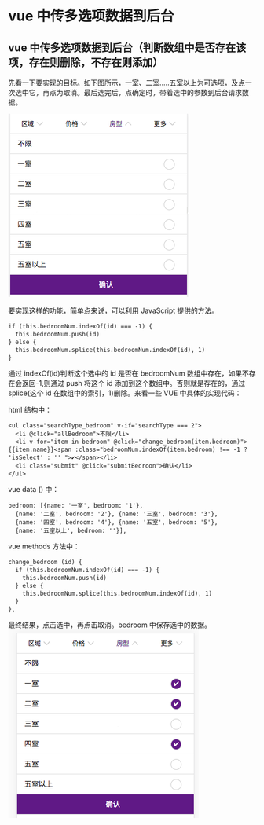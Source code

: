 # vue 中传多选项数据到后台

## vue 中传多选项数据到后台（判断数组中是否存在该项，存在则删除，不存在则添加）

先看一下要实现的目标。如下图所示，一室、二室.....五室以上为可选项，及点一次选中它，再点为取消。最后选完后，点确定时，带着选中的参数到后台请求数据。

![1](./images/indexOf-1.png)

要实现这样的功能，简单点来说，可以利用 JavaScript 提供的方法。

```
if (this.bedroomNum.indexOf(id) === -1) {
  this.bedroomNum.push(id)
} else {
  this.bedroomNum.splice(this.bedroomNum.indexOf(id), 1)
}
```

通过 indexOf(id)判断这个选中的 id 是否在 bedroomNum 数组中存在，如果不存在会返回-1,则通过 push 将这个 id 添加到这个数组中。否则就是存在的，通过 splice(这个 id 在数组中的索引，1)删除。来看一些 VUE 中具体的实现代码：

html 结构中：

```
<ul class="searchType_bedroom" v-if="searchType === 2">
  <li @click="allBedroom">不限</li>
  <li v-for="item in bedroom" @click="change_bedroom(item.bedroom)">{{item.name}}<span :class="bedroomNum.indexOf(item.bedroom) !== -1 ? 'isSelect' : '' ">✔</span></li>
  <li class="submit" @click="submitBedroon">确认</li>
</ul>
```

vue data () 中：

```
bedroom: [{name: '一室', bedroom: '1'},
  {name: '二室', bedroom: '2'}, {name: '三室', bedroom: '3'},
  {name: '四室', bedroom: '4'}, {name: '五室', bedroom: '5'},
  {name: '五室以上', bedroom: ''}],
```

vue methods 方法中：

```
change_bedroom (id) {
  if (this.bedroomNum.indexOf(id) === -1) {
    this.bedroomNum.push(id)
  } else {
    this.bedroomNum.splice(this.bedroomNum.indexOf(id), 1)
  }
},
```

最终结果，点击选中，再点击取消。bedroom 中保存选中的数据。 ![1](./images/indexOf-2.png)
